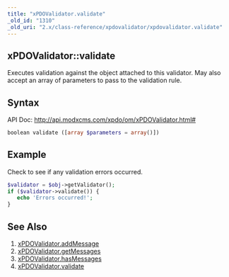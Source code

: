 ```yaml
---
title: "xPDOValidator.validate"
_old_id: "1310"
_old_uri: "2.x/class-reference/xpdovalidator/xpdovalidator.validate"
---
```


## xPDOValidator::validate

Executes validation against the object attached to this validator. May also accept an array of parameters to pass to the validation rule.

## Syntax

API Doc: <http://api.modxcms.com/xpdo/om/xPDOValidator.html#>

``` php 
boolean validate ([array $parameters = array()])
```

## Example

Check to see if any validation errors occurred.

``` php 
$validator = $obj->getValidator();
if ($validator->validate()) {
   echo 'Errors occurred!';
}
```

## See Also

1. [xPDOValidator.addMessage](/xpdo/2.x/class-reference/xpdovalidator/xpdovalidator.addmessage)
2. [xPDOValidator.getMessages](/xpdo/2.x/class-reference/xpdovalidator/xpdovalidator.getmessages)
3. [xPDOValidator.hasMessages](/xpdo/2.x/class-reference/xpdovalidator/xpdovalidator.hasmessages)
4. [xPDOValidator.validate](/xpdo/2.x/class-reference/xpdovalidator/xpdovalidator.validate)
